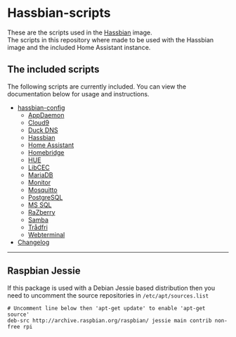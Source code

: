# Hassbian-scripts

These are the scripts used in the [Hassbian][hassbian] image.  
The scripts in this repository where made to be used with the Hassbian image
and the included Home Assistant instance.  

## The included scripts

The following scripts are currently included. You can view the documentation
below for usage and instructions.

<!--- When adding stuff here, please keep it alphabetical --->

- [hassbian-config](/docs/hassbian_config.md)
  - [AppDaemon](/docs/appdaemon.md)
  - [Cloud9](/docs/cloud9.md)
  - [Duck DNS](/docs/duckdns.md)
  - [Hassbian](/docs/hassbian.md)
  - [Home Assistant](/docs/homeassistant.md)
  - [Homebridge](/docs/homebridge.md)
  - [HUE](/docs/hue.md)
  - [LibCEC](/docs/libcec.md)
  - [MariaDB](/docs/mariadb.md)
  - [Monitor](/docs/monitor.md)
  - [Mosquitto](/docs/mosquitto.md)
  - [PostgreSQL](/docs/postgresql.md)
  - [MS SQL](/docs/mssql.md)
  - [RaZberry](/docs/razberry.md)
  - [Samba](/docs/samba.md)
  - [Trådfri](/docs/tradfri.md)
  - [Webterminal](/docs/webterminal.md)
- [Changelog][changelog]

***

## Raspbian Jessie

If this package is used with a Debian Jessie based distribution then you need
to uncomment the source repositories in  `/etc/apt/sources.list`

```text
# Uncomment line below then 'apt-get update' to enable 'apt-get source'
deb-src http://archive.raspbian.org/raspbian/ jessie main contrib non-free rpi
```

<!--- Links --->
[changelog]: https://github.com/home-assistant/hassbian-scripts/releases
[hassbian]: https://github.com/home-assistant/pi-gen
